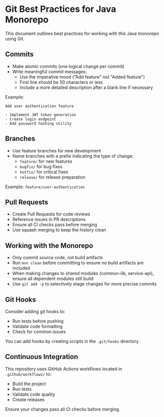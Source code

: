 # Git Best Practices for Java Monorepo

This document outlines best practices for working with this Java monorepo using Git.

## Commits

- Make atomic commits (one logical change per commit)
- Write meaningful commit messages:
  - Use the imperative mood ("Add feature" not "Added feature")
  - First line should be 50 characters or less
  - Include a more detailed description after a blank line if necessary

Example:
```
Add user authentication feature

- Implement JWT token generation
- Create login endpoint
- Add password hashing utility
```

## Branches

- Use feature branches for new development
- Name branches with a prefix indicating the type of change:
  - `feature/` for new features
  - `bugfix/` for bug fixes
  - `hotfix/` for critical fixes
  - `release/` for release preparation
  
Example: `feature/user-authentication`

## Pull Requests

- Create Pull Requests for code reviews
- Reference issues in PR descriptions
- Ensure all CI checks pass before merging
- Use squash merging to keep the history clean

## Working with the Monorepo

- Only commit source code, not build artifacts
- Run `mvn clean` before committing to ensure no build artifacts are included
- When making changes to shared modules (common-lib, service-api), ensure all dependent modules still build
- Use `git add -p` to selectively stage changes for more precise commits

## Git Hooks

Consider adding git hooks to:
- Run tests before pushing
- Validate code formatting
- Check for common issues

You can add hooks by creating scripts in the `.git/hooks` directory.

## Continuous Integration

This repository uses GitHub Actions workflows located in `.github/workflows/` to:
- Build the project
- Run tests
- Validate code quality
- Create releases

Ensure your changes pass all CI checks before merging.
